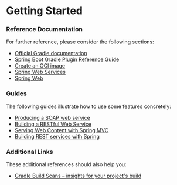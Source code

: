 # Getting Started

### Reference Documentation
For further reference, please consider the following sections:

* [Official Gradle documentation](https://docs.gradle.org)
* [Spring Boot Gradle Plugin Reference Guide](https://docs.spring.io/spring-boot/docs/2.4.2/gradle-plugin/reference/html/)
* [Create an OCI image](https://docs.spring.io/spring-boot/docs/2.4.2/gradle-plugin/reference/html/#build-image)
* [Spring Web Services](https://docs.spring.io/spring-boot/docs/2.4.2/reference/htmlsingle/#boot-features-webservices)
* [Spring Web](https://docs.spring.io/spring-boot/docs/2.4.2/reference/htmlsingle/#boot-features-developing-web-applications)

### Guides
The following guides illustrate how to use some features concretely:

* [Producing a SOAP web service](https://spring.io/guides/gs/producing-web-service/)
* [Building a RESTful Web Service](https://spring.io/guides/gs/rest-service/)
* [Serving Web Content with Spring MVC](https://spring.io/guides/gs/serving-web-content/)
* [Building REST services with Spring](https://spring.io/guides/tutorials/bookmarks/)

### Additional Links
These additional references should also help you:

* [Gradle Build Scans – insights for your project's build](https://scans.gradle.com#gradle)


